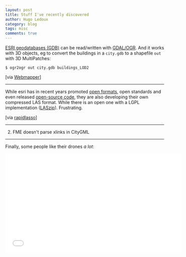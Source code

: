 ```yaml
---
layout: post
title: Stuff I've recently discovered
author: Hugo Ledoux
category: blog
tags: misc
comments: true
---
```



[ESRI geodatabases (GDB)](http://www.esri.com/news/arcnews/winter0809articles/the-geodatabase.html) can be read/written with [GDAL/OGR](http://www.gdal.org/). 
And it works with 3D objects, eg to convert the buildings in a `city.gdb` to a shapefile `out` with 3D MultiPatches:

```
$ ogr2ogr out city.gdb buildings_LOD2
```

[via [Webmapper](http://www.webmapper.nl/lab/top10nl-3d-brought-to-life-with-osm-buildings/)]

- - -

While esri has in recent years promoted [open formats](http://blogs.esri.com/esri/arcgis/tag/open-data/), open standards and even released [open-source code](https://github.com/Esri), they are also developing their own compressed LAS format. While there is an open one with a LGPL implementation ([LASzip](http://www.laszip.org)). Frustrating.

[via [rapidlasso](http://rapidlasso.com/2014/11/06/keeping-esri-honest/)]


- - -

2. FME doesn't parse xlinks in CityGML 

- - -

Finally, some people like their drones *a lot*:

<iframe width="560" height="315" src="//www.youtube.com/embed/VsHMjWORFvI" frameborder="0" allowfullscreen></iframe>


